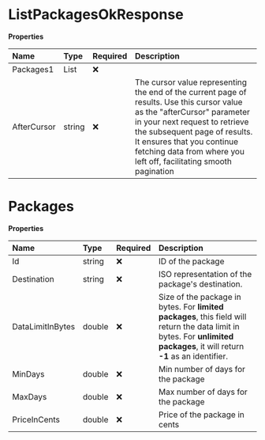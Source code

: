 # ListPackagesOkResponse

**Properties**

| Name        | Type           | Required | Description                                                                                                                                                                                                                                                                                    |
| :---------- | :------------- | :------- | :--------------------------------------------------------------------------------------------------------------------------------------------------------------------------------------------------------------------------------------------------------------------------------------------- |
| Packages1   | List<Packages> | ❌       |                                                                                                                                                                                                                                                                                                |
| AfterCursor | string         | ❌       | The cursor value representing the end of the current page of results. Use this cursor value as the "afterCursor" parameter in your next request to retrieve the subsequent page of results. It ensures that you continue fetching data from where you left off, facilitating smooth pagination |

# Packages

**Properties**

| Name             | Type   | Required | Description                                                                                                                                                                 |
| :--------------- | :----- | :------- | :-------------------------------------------------------------------------------------------------------------------------------------------------------------------------- |
| Id               | string | ❌       | ID of the package                                                                                                                                                           |
| Destination      | string | ❌       | ISO representation of the package's destination.                                                                                                                            |
| DataLimitInBytes | double | ❌       | Size of the package in bytes. For **limited packages**, this field will return the data limit in bytes. For **unlimited packages**, it will return **-1** as an identifier. |
| MinDays          | double | ❌       | Min number of days for the package                                                                                                                                          |
| MaxDays          | double | ❌       | Max number of days for the package                                                                                                                                          |
| PriceInCents     | double | ❌       | Price of the package in cents                                                                                                                                               |
